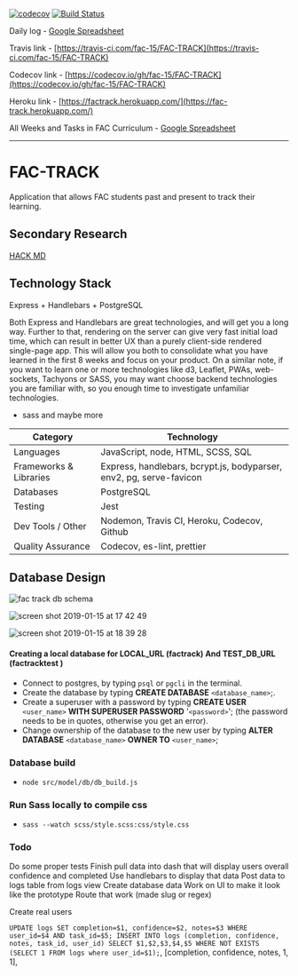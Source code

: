 [![codecov](https://codecov.io/gh/fac-15/FAC-TRACK/branch/staging/graph/badge.svg)](https://codecov.io/gh/fac-15/FAC-TRACK)
[![Build Status](https://travis-ci.org/fac-15/FAC-TRACK.svg?branch=staging)](https://travis-ci.org/fac-15/FAC-TRACK)

Daily log - [Google Spreadsheet](https://docs.google.com/spreadsheets/d/1mT5qh-N_ikzUz1FzJpAItd6elA6nm9ASVz7hDJK2Zmc/edit?usp=sharing)

Travis link - [https://travis-ci.com/fac-15/FAC-TRACK](https://travis-ci.com/fac-15/FAC-TRACK)

Codecov link - [https://codecov.io/gh/fac-15/FAC-TRACK](https://codecov.io/gh/fac-15/FAC-TRACK)

Heroku link - [https://factrack.herokuapp.com/](https://fac-track.herokuapp.com/)

All Weeks and Tasks in FAC Curriculum - [Google Spreadsheet](https://docs.google.com/spreadsheets/d/1MwHAFfLx2M5QbLrmUAFfXMMXEtk70T4te4qtPe0aabo/edit#gid=0)

---

# FAC-TRACK

Application that allows FAC students past and present to track their learning.

## Secondary Research

[HACK MD](https://hackmd.io/8j2s6VgTR7ideCsk9rD7ng?both)

## Technology Stack

Express + Handlebars + PostgreSQL

Both Express and Handlebars are great technologies, and will get you a long way. Further to that, rendering on the server can give very fast initial load time, which can result in better UX than a purely client-side rendered single-page app.
This will allow you both to consolidate what you have learned in the first 8 weeks and focus on your product.
On a similar note, if you want to learn one or more technologies like d3, Leaflet, PWAs, web-sockets, Tachyons or SASS, you may want choose backend technologies you are familiar with, so you enough time to investigate unfamiliar technologies.

- sass and maybe more

| **Category**           | **Technology**                                                      |
| ---------------------- | ------------------------------------------------------------------- |
| Languages              | JavaScript, node, HTML, SCSS, SQL                                   |
| Frameworks & Libraries | Express, handlebars, bcrypt.js, bodyparser, env2, pg, serve-favicon |
| Databases              | PostgreSQL                                                          |
| Testing                | Jest                                                                |
| Dev Tools / Other      | Nodemon, Travis CI, Heroku, Codecov, Github                         |
| Quality Assurance      | Codecov, es-lint, prettier                                          |

## Database Design

![fac track db schema](https://user-images.githubusercontent.com/39189687/51178718-65f4be00-18bb-11e9-9b51-058bb82786bc.jpeg)

![screen shot 2019-01-15 at 17 42 49](https://user-images.githubusercontent.com/25176118/51198806-2c3cab00-18ed-11e9-8e67-a8eb07bed716.png)

![screen shot 2019-01-15 at 18 39 28](https://user-images.githubusercontent.com/25176118/51201793-f26fa280-18f4-11e9-95dd-93ac5e8885c5.png)

#### Creating a local database for LOCAL_URL (factrack) And TEST_DB_URL (factracktest )

- Connect to postgres, by typing `psql` or `pgcli` in the terminal.
- Create the database by typing **CREATE DATABASE** `<database_name>`;.
- Create a superuser with a password by typing **CREATE USER** `<user_name>` **WITH SUPERUSER PASSWORD** '`<password>`'; (the password needs to be in quotes, otherwise you get an error).
- Change ownership of the database to the new user by typing **ALTER DATABASE** `<database_name>` **OWNER TO** `<user_name>`;

### Database build

- `node src/model/db/db_build.js`

### Run Sass locally to compile css

- `sass --watch scss/style.scss:css/style.css`

### Todo

Do some proper tests
Finish pull data into dash that will display users overall confidence and completed
Use handlebars to display that data
Post data to logs table from logs view
Create database data
Work on UI to make it look like the prototype
Route that work (made slug or regex)

Create real users

`UPDATE logs SET completion=$1, confidence=$2, notes=$3 WHERE user_id=$4 AND task_id=$5; INSERT INTO logs (completion, confidence, notes, task_id, user_id) SELECT $1,$2,$3,$4,$5 WHERE NOT EXISTS (SELECT 1 FROM logs where user_id=$1);`,
[completion, confidence, notes, 1, 1],
